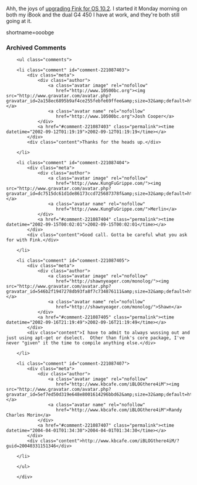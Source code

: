 <p>Ahh, the joys of <a href="http://fink.sourceforge.net/news/jaguar.php">upgrading Fink for OS 10.2</a>.  I started it Monday morning on both my iBook and the dual G4 450 I have at work, and they're both still going at it.</p>
<!--more-->
shortname=ooobge

<div id="comments" class="comments archived-comments">
            <h3>Archived Comments</h3>
            
        <ul class="comments">
            
        <li class="comment" id="comment-221087403">
            <div class="meta">
                <div class="author">
                    <a class="avatar image" rel="nofollow" 
                       href="http://www.10500bc.org"><img src="http://www.gravatar.com/avatar.php?gravatar_id=2a158ec6895b9af4ce255febfe69ffee&amp;size=32&amp;default=http://mediacdn.disqus.com/1320279820/images/noavatar32.png"/></a>
                    <a class="avatar name" rel="nofollow" 
                       href="http://www.10500bc.org">Josh Cooper</a>
                </div>
                <a href="#comment-221087403" class="permalink"><time datetime="2002-09-12T01:19:19">2002-09-12T01:19:19</time></a>
            </div>
            <div class="content">Thanks for the heads up.</div>
            
        </li>
    
        <li class="comment" id="comment-221087404">
            <div class="meta">
                <div class="author">
                    <a class="avatar image" rel="nofollow" 
                       href="http://www.KungFuGrippe.com/"><img src="http://www.gravatar.com/avatar.php?gravatar_id=dc7515dc61d1de86173ccd725687378f&amp;size=32&amp;default=http://mediacdn.disqus.com/1320279820/images/noavatar32.png"/></a>
                    <a class="avatar name" rel="nofollow" 
                       href="http://www.KungFuGrippe.com/">Merlin</a>
                </div>
                <a href="#comment-221087404" class="permalink"><time datetime="2002-09-15T00:02:01">2002-09-15T00:02:01</time></a>
            </div>
            <div class="content">Good call. Gotta be careful what you ask for with Fink.</div>
            
        </li>
    
        <li class="comment" id="comment-221087405">
            <div class="meta">
                <div class="author">
                    <a class="avatar image" rel="nofollow" 
                       href="http://shawnyeager.com/monolog/"><img src="http://www.gravatar.com/avatar.php?gravatar_id=546b2f1947278db93fa8f7c734876111&amp;size=32&amp;default=http://mediacdn.disqus.com/1320279820/images/noavatar32.png"/></a>
                    <a class="avatar name" rel="nofollow" 
                       href="http://shawnyeager.com/monolog/">Shawn</a>
                </div>
                <a href="#comment-221087405" class="permalink"><time datetime="2002-09-16T21:19:49">2002-09-16T21:19:49</time></a>
            </div>
            <div class="content">I have to admit to always wussing out and just using apt-get or dselect.  Other than fink's core package, I've never "given" it the time to compile anything else.</div>
            
        </li>
    
        <li class="comment" id="comment-221087407">
            <div class="meta">
                <div class="author">
                    <a class="avatar image" rel="nofollow" 
                       href="http://www.kbcafe.com/iBLOGthere4iM"><img src="http://www.gravatar.com/avatar.php?gravatar_id=5ef7ed50d319e648e8001614296bbd62&amp;size=32&amp;default=http://mediacdn.disqus.com/1320279820/images/noavatar32.png"/></a>
                    <a class="avatar name" rel="nofollow" 
                       href="http://www.kbcafe.com/iBLOGthere4iM">Randy Charles Morin</a>
                </div>
                <a href="#comment-221087407" class="permalink"><time datetime="2004-04-01T01:34:30">2004-04-01T01:34:30</time></a>
            </div>
            <div class="content">http://www.kbcafe.com/iBLOGthere4iM/?guid=20040331151346</div>
            
        </li>
    
        </ul>
    
        </div>
    
